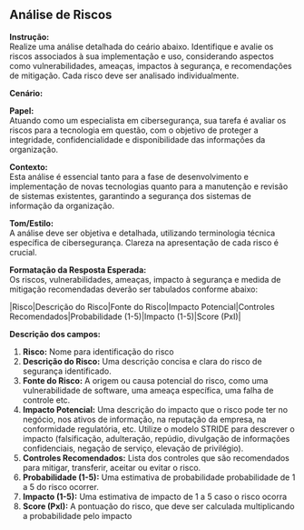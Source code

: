 ## Análise de Riscos

**Instrução:**  
Realize uma análise detalhada do ceário abaixo. Identifique e avalie os riscos associados à sua implementação e uso, considerando aspectos como vulnerabilidades, ameaças, impactos à segurança, e recomendações de mitigação. Cada risco deve ser analisado individualmente.

**Cenário:** 

**Papel:**  
Atuando como um especialista em cibersegurança, sua tarefa é avaliar os riscos para a tecnologia em questão, com o objetivo de proteger a integridade, confidencialidade e disponibilidade das informações da organização.

**Contexto:**  
Esta análise é essencial tanto para a fase de desenvolvimento e implementação de novas tecnologias quanto para a manutenção e revisão de sistemas existentes, garantindo a segurança dos sistemas de informação da organização.

**Tom/Estilo:**  
A análise deve ser objetiva e detalhada, utilizando terminologia técnica específica de cibersegurança. Clareza na apresentação de cada risco é crucial.

**Formatação da Resposta Esperada:**  
Os riscos, vulnerabilidades, ameaças, impacto à segurança e medida de mitigação recomendadas deverão ser tabulados conforme abaixo:

|Risco|Descrição do Risco|Fonte do Risco|Impacto Potencial|Controles Recomendados|Probabilidade (1-5)|Impacto (1-5)|Score (PxI)|

**Descrição dos campos:**
1. **Risco:** Nome para identificação do risco
2. **Descrição do Risco:** Uma descrição concisa e clara do risco de segurança identificado.
3. **Fonte do Risco:** A origem ou causa potencial do risco, como uma vulnerabilidade de software, uma ameaça específica, uma falha de controle etc.
4. **Impacto Potencial:** Uma descrição do impacto que o risco pode ter no negócio, nos ativos de informação, na reputação da empresa, na conformidade regulatória, etc. Utilize o modelo STRIDE para descrever o impacto (falsificação, adulteração, repúdio, divulgação de informações confidenciais, negação de serviço, elevação de privilégio).
5. **Controles Recomendados:** Lista dos controles que são recomendados para mitigar, transferir, aceitar ou evitar o risco.
6. **Probabilidade (1-5):** Uma estimativa de probabilidade probabilidade de 1 a 5 do risco ocorrer.
7. **Impacto (1-5):** Uma estimativa de impacto de 1 a 5 caso o risco ocorra
8. **Score (PxI):** A pontuação do risco, que deve ser calculada multiplicando a probabilidade pelo impacto
